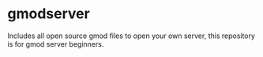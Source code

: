 # gmodserver
Includes all open source gmod files to open your own server, this repository is for gmod server beginners.
